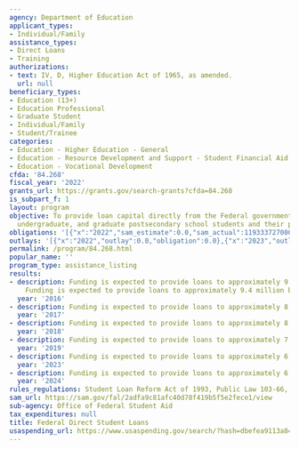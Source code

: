 ```yaml
---
agency: Department of Education
applicant_types:
- Individual/Family
assistance_types:
- Direct Loans
- Training
authorizations:
- text: IV, D, Higher Education Act of 1965, as amended.
  url: null
beneficiary_types:
- Education (13+)
- Education Professional
- Graduate Student
- Individual/Family
- Student/Trainee
categories:
- Education - Higher Education - General
- Education - Resource Development and Support - Student Financial Aid
- Education - Vocational Development
cfda: '84.268'
fiscal_year: '2022'
grants_url: https://grants.gov/search-grants?cfda=84.268
is_subpart_f: 1
layout: program
objective: To provide loan capital directly from the Federal government to vocational,
  undergraduate, and graduate postsecondary school students and their parents.
obligations: '[{"x":"2022","sam_estimate":0.0,"sam_actual":119333727000.0,"usa_spending_actual":0.0},{"x":"2023","sam_estimate":127550252000.0,"sam_actual":0.0,"usa_spending_actual":0.0},{"x":"2024","sam_estimate":122285960000.0,"sam_actual":0.0,"usa_spending_actual":0.0}]'
outlays: '[{"x":"2022","outlay":0.0,"obligation":0.0},{"x":"2023","outlay":0.0,"obligation":0.0},{"x":"2024","outlay":0.0,"obligation":0.0}]'
permalink: /program/84.268.html
popular_name: ''
program_type: assistance_listing
results:
- description: Funding is expected to provide loans to approximately 9.7 million borrowers.
    Funding is expected to provide loans to approximately 9.4 million borrowers
  year: '2016'
- description: Funding is expected to provide loans to approximately 8.7 million borrowers.
  year: '2017'
- description: Funding is expected to provide loans to approximately 8.5 million borrowers.
  year: '2018'
- description: Funding is expected to provide loans to approximately 7.9 million borrowers.
  year: '2019'
- description: Funding is expected to provide loans to approximately 6.9 million borrowers.
  year: '2023'
- description: Funding is expected to provide loans to approximately 6.7 million borrowers.
  year: '2024'
rules_regulations: Student Loan Reform Act of 1993, Public Law 103-66, 34 CFR 685.
sam_url: https://sam.gov/fal/2adfa9c81afc40d78f419b5f5e2fece1/view
sub-agency: Office of Federal Student Aid
tax_expenditures: null
title: Federal Direct Student Loans
usaspending_url: https://www.usaspending.gov/search/?hash=dbefea9113a84db84c41d365f8d368db
---
```

